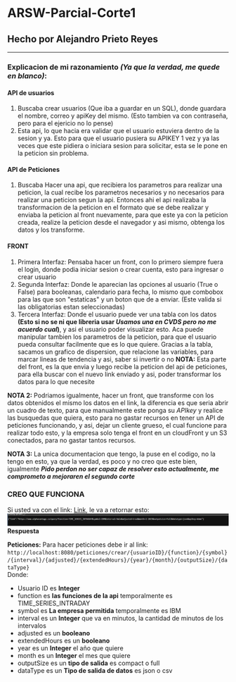# ARSW-Parcial-Corte1
## Hecho por Alejandro Prieto Reyes

---

### Explicacion de mi razonamiento _(Ya que la verdad, me quede en blanco)_:
#### API de usuarios
1. Buscaba crear usuarios (Que iba a guardar en un SQL), donde guardara el nombre, correo y apiKey del mismo. (Esto tambien va con contraseña, pero para el ejericio no lo pense)
2. Esta api, lo que hacia era validar que el usuario estuviera dentro de la sesion y ya. Esto para que el usuario pusiera su APIKEY 1 vez y ya las veces que este pidiera o iniciara sesion para solicitar, esta se le pone en la peticion sin problema. 

#### API de Peticiones
1. Buscaba Hacer una api, que recibiera los parametros para realizar una peticion, la cual recibe los parametros necesarios y no necesarios para realizar una peticion segun la api. Entonces ahi el api realizaba la transformacion de la peticion en el formato que se debe realizar y enviaba la peticion al front nuevamente, para que este ya con la peticion creada, realize la peticion desde el navegador y asi mismo, obtenga los datos y los transforme.


#### FRONT
1. Primera Interfaz: Pensaba hacer un front, con lo primero siempre fuera el login, donde podia iniciar sesion o crear cuenta, esto para ingresar o crear usuario
2. Segunda Interfaz: Donde le aparecian las opciones al usuario (True o False) para booleanas, calendario para fecha, lo mismo que combobox para las que son "estaticas" y un boton que de a enviar. (Este valida si las obligatorias estan seleccionadas)
3. Tercera Interfaz: Donde el usuario puede ver una tabla con los datos **(Esto si no se ni que libreria usar _Usamos una en CVDS pero no me acuerdo cual_)**, y asi el usuario poder visualizar esto. Aca puede manipular tambien los parametros de la peticion, para que el usuario pueda consultar facilmente que es lo que quiere. Gracias a la tabla, sacamos un grafico de dispersion, que relacione las variables, para marcar lineas de tendencia y asi, saber si invertir o no
**NOTA:** Esta parte del front, es la que envia y luego recibe la peticion del api de peticiones, para ella buscar con el nuevo link enviado y asi, poder transformar los datos para lo que necesite    


**NOTA 2:** Podriamos igualmente, hacer un front, que transforme con los datos obtenidos el mismo los datos en el link, la diferencia es que seria abrir un cuadro de texto, para que manualmente este ponga su _APIkey_ y  realice las busquedas que quiera, esto para no gastar recursos en tener un API de peticiones funcionando, y asi, dejar un cliente grueso, el cual funcione para realizar todo esto, y la empresa solo tenga el front en un cloudFront y un S3 conectados, para no gastar tantos recursos.   

**NOTA 3:** La unica documentacion que tengo, la puse en el codigo, no la tengo en esto, ya que la verdad, es poco y no creo que este bien, igualmente ***Pido perdon no ser capaz de resolver esto actualmente, me comprometo a mejoraren el segundo corte***



### CREO QUE FUNCIONA
Si usted va con el link:
[Link](http://localhost:8080/peticiones/crear/1/TIME_SERIES_INTRADAY/IBM/15/true/true/2025/03/full/json), le va a retornar esto:  
![Retorno](image.png)  
**Respuesta**  

**Peticiones:** Para hacer peticiones debe ir al link:
`http://localhost:8080/peticiones/crear/{usuarioID}/{function}/{symbol}/{interval}/{adjusted}/{extendedHours}/{year}/{month}/{outputSize}/{dataType}`  
Donde:
- Usuario ID es **Integer**
- function es **las funciones de la api** temporalmente es TIME_SERIES_INTRADAY
- symbol es **La empresa permitida** temporalmente es IBM
- interval es un **Integer** que va en minutos, la cantidad de minutos de los intervalos
- adjusted es un **booleano**
- extendedHours es un **booleano**
- year es un **Integer** el año que quiere
- month es un **Integer** el mes que quiere
- outputSize es un **tipo de salida** es compact o full
- dataType es un **Tipo de salida de datos** es json o csv